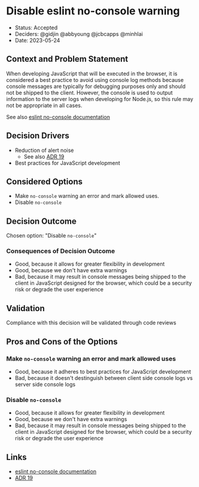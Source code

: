 # Disable eslint no-console warning

- Status: Accepted
- Deciders: @gidjin @abbyoung @jcbcapps @minhlai
- Date: 2023-05-24

## Context and Problem Statement

When developing JavaScript that will be executed in the browser, it is considered a best practice to avoid using console log methods because console messages are typically for debugging purposes only and should not be shipped to the client. However, the console is used to output information to the server logs when developing for Node.js, so this rule may not be appropriate in all cases.

See also [eslint no-console documentation](https://eslint.org/docs/latest/rules/no-console#when-not-to-use-it)

## Decision Drivers

- Reduction of alert noise
  - See also [ADR 19](docs/adr/0019-stricter-lint-checks-and-how-to-add-exceptions.md)
- Best practices for JavaScript development

## Considered Options

- Make `no-console` warning an error and mark allowed uses.
- Disable `no-console`

## Decision Outcome

Chosen option: "Disable `no-console`"

### Consequences of Decision Outcome

- Good, because it allows for greater flexibility in development
- Good, because we don't have extra warnings
- Bad, because it may result in console messages being shipped to the client in JavaScript designed for the browser, which could be a security risk or degrade the user experience

## Validation

Compliance with this decision will be validated through code reviews

## Pros and Cons of the Options

### Make `no-console` warning an error and mark allowed uses

- Good, because it adheres to best practices for JavaScript development
- Bad, because it doesn't destinguish between client side console logs vs server side console logs

### Disable `no-console`

- Good, because it allows for greater flexibility in development
- Good, because we don't have extra warnings
- Bad, because it may result in console messages being shipped to the client in JavaScript designed for the browser, which could be a security risk or degrade the user experience

## Links

* [eslint no-console documentation](https://eslint.org/docs/latest/rules/no-console#when-not-to-use-it)
* [ADR 19](docs/adr/0019-stricter-lint-checks-and-how-to-add-exceptions.md)
